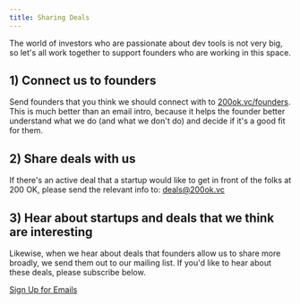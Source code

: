 ```yaml
---
title: Sharing Deals
---
```

The world of investors who are passionate about dev tools is not very big, so let's all work together to support founders who are working in this space.

## 1) Connect us to founders

Send founders that you think we should connect with to [200ok.vc/founders](/founders). This is much better than an email intro, because it helps the founder better understand what we do (and what we don't do) and decide if it's a good fit for them.

## 2) Share deals with us

If there's an active deal that a startup would like to get in front of the folks at 200 OK, please send the relevant info to: deals@200ok.vc

## 3) Hear about startups and deals that we think are interesting

Likewise, when we hear about deals that founders allow us to share more broadly, we send them out to our mailing list. If you'd like to hear about these deals, please subscribe below.

<div class="cta"><a href="https://airtable.com/shr4OX3G95oRTzKiU">Sign Up for Emails</a></div>


